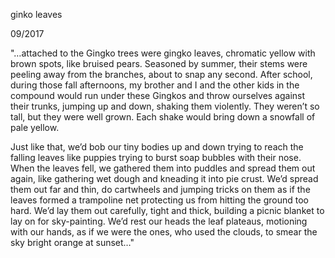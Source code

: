 ginko leaves

09/2017

"…attached to the Gingko trees were gingko leaves, chromatic yellow with brown spots, like bruised pears. Seasoned by summer, their stems were peeling away from the branches, about to snap any second. After school, during those fall afternoons, my brother and I and the other kids in the compound would run under these Gingkos and throw ourselves against their trunks, jumping up and down, shaking them violently. They weren’t so tall, but they were well grown. Each shake would bring down a snowfall of pale yellow.

Just like that, we’d bob our tiny bodies up and down trying to reach the falling leaves like puppies trying to burst soap bubbles with their nose. When the leaves fell, we gathered them into puddles and spread them out again, like gathering wet dough and kneading it into pie crust. We’d spread them out far and thin, do cartwheels and jumping tricks on them as if the leaves formed a trampoline net protecting us from hitting the ground too hard. We’d lay them out carefully, tight and thick, building a picnic blanket to lay on for sky-painting. We’d rest our heads the leaf plateaus, motioning with our hands, as if we were the ones, who used the clouds, to smear the sky bright orange at sunset…"
